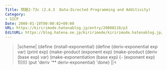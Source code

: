 ```yaml
---
Title: 問題2-73c (2.4.3  Data-Directed Programming and Additivity)
Category:
- SICP
Date: 2008-01-10T00:00:02+09:00
URL: https://kiririmode.hatenablog.jp/entry/20080110/p3
EditURL: https://blog.hatena.ne.jp/kiririmode/kiririmode.hatenablog.jp/atom/entry/8454420450078215732
---
```



>|scheme|
(define (install-exponential)
  (define (deriv-exponential exp var)
    (print exp)
    (make-product (exponent exp)
		  (make-product (deriv (base exp) var)
				(make-exponentiation (base exp)
						     (- (exponent exp) 1)))))
  (put 'deriv '** deriv-exponential)
  'done)
||<
